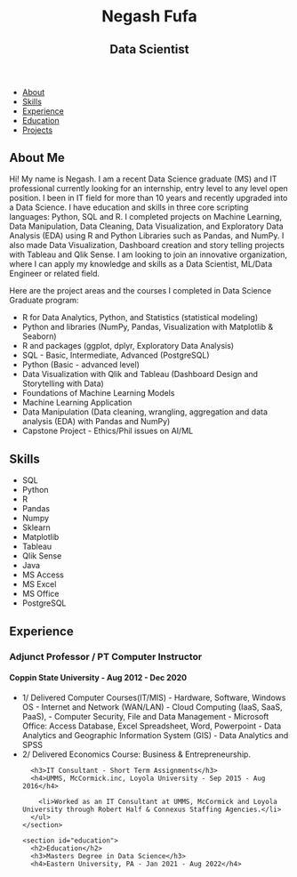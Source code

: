  <body>
  <header>
    <h1> Negash Fufa </h1>
    <h2> Data Scientist </h2>
  </header>

  <nav>
    <ul>
      <li><a href="#about">About</a></li>
      <li><a href="#skills">Skills</a></li>
      <li><a href="#experience">Experience</a></li>
      <li><a href="#education">Education</a></li>
      <li><a href="#projects">Projects</a></li>
    </ul>
  </nav>

  <main>
    <section id="about">
      <h2>About Me</h2>
      <p>Hi! My name is Negash. I am a recent Data Science graduate (MS) and IT professional currently looking for an internship, entry level to any level open position. I been in IT field for more than 10 years and recently upgraded into a Data Science. I have education and skills in three core scripting languages: Python, SQL and R. I completed projects on Machine Learning, Data Manipulation, Data Cleaning, Data Visualization, and Exploratory Data Analysis (EDA) using R and Python Libraries such as Pandas, and NumPy. I also made Data Visualization, Dashboard creation and story telling projects with Tableau and Qlik Sense. I am looking to join an innovative organization, where I can apply my knowledge and skills as a Data Scientist, ML/Data Engineer or related field.


Here are the project areas and the courses I completed in Data Science Graduate program: 
  
<ul>
  <li> R for Data Analytics, Python, and Statistics (statistical modeling) </li>
  <li> Python and libraries (NumPy, Pandas, Visualization with Matplotlib & Seaborn)</li> 
  <li> R and packages (ggplot, dplyr, Exploratory Data Analysis)</li>
  <li> SQL - Basic, Intermediate, Advanced (PostgreSQL)</li>
  <li> Python (Basic - advanced level) </li>
  <li> Data Visualization with Qlik and Tableau (Dashboard Design and Storytelling with Data) </li>
  <li> Foundations of Machine Learning Models </li>
  <li> Machine Learning Application </li>
  <li> Data Manipulation (Data cleaning, wrangling, aggregation and data analysis (EDA) 
 with Pandas and NumPy) </li>
  <li> Capstone Project - Ethics/Phil issues on AI/ML</li>
</ul> 
  
 </section>

<section id="skills">
   <h2>Skills</h2>
      <ul>
        <li>SQL</li>
        <li>Python</li>
        <li>R</li>
        <li>Pandas</li>
        <li>Numpy</li>
        <li>Sklearn</li>
        <li>Matplotlib</li>
        <li>Tableau</li>
        <li>Qlik Sense</li>
        <li>Java</li>
        <li>MS Access</li>
        <li>MS Excel</li>
        <li>MS Office</li>
        <li>PostgreSQL</li>
      </ul>
     </p>
    </section>

 <section id="experience">
     <h2>Experience</h2>
     <h3>Adjunct Professor / PT Computer Instructor</h3>
     <h4>Coppin State University - Aug 2012 - Dec 2020</h4>
         <ul>
            <li> 1/ Delivered Computer Courses(IT/MIS) 
 - Hardware, Software, Windows OS
 - Internet and Network (WAN/LAN)
 - Cloud Computing (IaaS, SaaS, PaaS),
 - Computer Security, File and Data Management
 - Microsoft Office: Access Database, Excel Spreadsheet, Word, Powerpoint
 - Data Analytics and Geographic Information System (GIS)
 - Data Analytics and SPSS</li>
        <li>2/ Delivered Economics Course: Business & Entrepreneurship.</li>
      
  
      <h3>IT Consultant - Short Term Assignments</h3>
      <h4>UMMS, McCormick.inc, Loyola University - Sep 2015 - Aug 2016</h4>
     
        <li>Worked as an IT Consultant at UMMS, McCormick and Loyola University through Robert Half & Connexus Staffing Agencies.</li>
      </ul>
    </section>

    <section id="education">
      <h2>Education</h2>
      <h3>Masters Degree in Data Science</h3>
      <h4>Eastern University, PA - Jan 2021 - Aug 2022</h4> 
</html>

